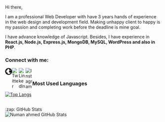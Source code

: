 Hi there,
<br />

I am a professional Web Developer with have 3 years hands of experience in the web design and development field. Making unhappy client to happy is my passion and completing work before the deadline is mine goal.

I have advance knowledge of Javascript. Besides, I have experience in <b>React.js, Node.js, Express.js, MongoDB, MySQL, WordPress and also in PHP</b>.

### Connect with me:

[<img align="left" alt="Numan's" width="22px" src="https://raw.githubusercontent.com/iconic/open-iconic/master/svg/globe.svg" />][website]
[<img align="left" alt=" Twitter" width="22px" src="https://cdn.jsdelivr.net/npm/simple-icons@v3/icons/twitter.svg" />][twitter]
[<img align="left" alt="LinkedIn" width="22px" src="https://cdn.jsdelivr.net/npm/simple-icons@v3/icons/linkedin.svg" />][linkedin]
[<img align="left" alt="Instagram" width="22px" src="https://cdn.jsdelivr.net/npm/simple-icons@v3/icons/instagram.svg" />][instagram]

<br />

### Most Used Languages

[![Top Langs](https://github-readme-stats.vercel.app/api/top-langs/?username=numanahmed1&layout=compact)](https://github.com/numanahmed1/github-readme-stats)

<br />

<summary>:zap: GitHub Stats</summary>
<img align="left" alt="Numan ahmed GitHub Stats" src="https://github-readme-stats.codestackr.vercel.app/api?username=numanahmed1&show_icons=true&hide_border=true" />




[website]: https://numan-ahmed.web.app/
[twitter]: https://twitter.com/numanahmed0
[youtube]: https://youtube.com/codeSTACKr
[instagram]: https://www.instagram.com/numan_sabith/
[linkedin]: https://www.linkedin.com/in/numanahmed1/
